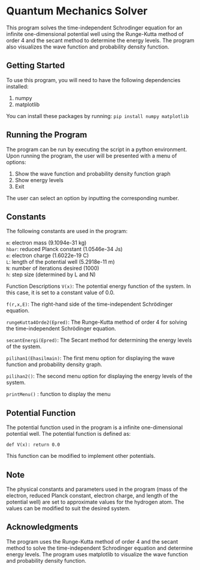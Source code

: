 # Quantum Mechanics Solver
This program solves the time-independent Schrodinger equation for an infinite one-dimensional potential well using the Runge-Kutta method of order 4 and the secant method to determine the energy levels. The program also visualizes the wave function and probability density function.

## Getting Started
To use this program, you will need to have the following dependencies installed:

1. numpy
2. matplotlib

You can install these packages by running:
`pip install numpy matplotlib`

## Running the Program
The program can be run by executing the script in a python environment. Upon running the program, the user will be presented with a menu of options:

1. Show the wave function and probability density function graph
2. Show energy levels
3. Exit

The user can select an option by inputting the corresponding number.

## Constants
The following constants are used in the program:

`m`: electron mass (9.1094e-31 kg) <br>
`hbar`: reduced Planck constant (1.0546e-34 Js) <br>
`e`: electron charge (1.6022e-19 C) <br>
`L`: length of the potential well (5.2918e-11 m) <br>
`N`: number of iterations desired (1000) <br>
`h`: step size (determined by L and N) <br>

Function Descriptions
`V(x)`: The potential energy function of the system. In this case, it is set to a constant value of 0.0.

`f(r,x,E)`: The right-hand side of the time-independent Schrödinger equation.

`rungeKutta4Orde2(Epred)`: The Runge-Kutta method of order 4 for solving the time-independent Schrödinger equation.

`secantEnergi(Epred)`: The Secant method for determining the energy levels of the system.

`pilihan1(Ehasilmain)`: The first menu option for displaying the wave function and probability density graph.

`pilihan2()`: The second menu option for displaying the energy levels of the system.

`printMenu()` : function to display the menu

## Potential Function
The potential function used in the program is a infinite one-dimensional potential well. The potential function is defined as:

`def V(x):
    return 0.0`


This function can be modified to implement other potentials.

## Note
The physical constants and parameters used in the program (mass of the electron, reduced Planck constant, electron charge, and length of the potential well) are set to approximate values for the hydrogen atom. The values can be modified to suit the desired system.

## Acknowledgments
The program uses the Runge-Kutta method of order 4 and the secant method to solve the time-independent Schrodinger equation and determine energy levels.
The program uses matplotlib to visualize the wave function and probability density function.
